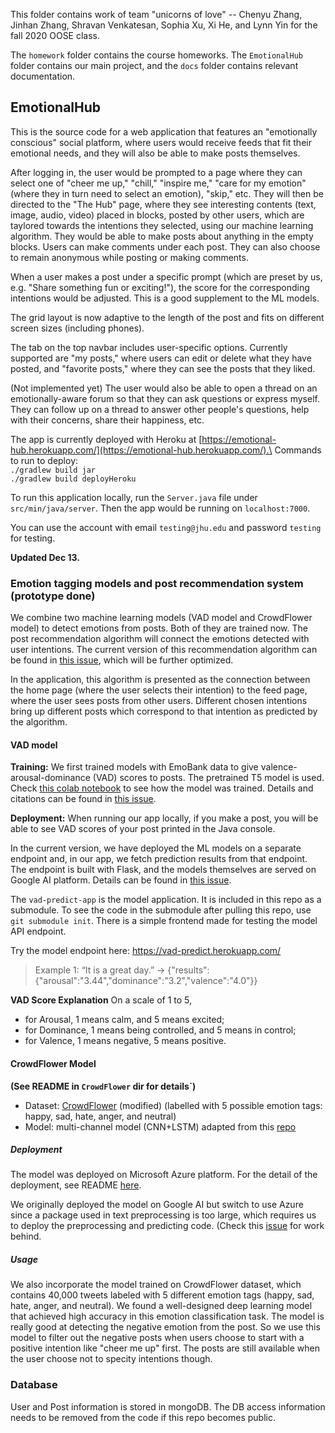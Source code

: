 This folder contains work of team "unicorns of love" -- Chenyu Zhang, Jinhan Zhang, Shravan Venkatesan, Sophia Xu, Xi He, and Lynn Yin for the fall 2020 OOSE class. 

The `homework` folder contains the course homeworks. The `EmotionalHub` folder contains our main project, and the `docs` folder contains relevant documentation.

## EmotionalHub

This is the source code for a web application that features an "emotionally conscious" social platform, where users would receive feeds that fit their emotional needs, and they will also be able to make posts themselves.

After logging in, the user would be prompted to a page where they can select one of "cheer me up," "chill," "inspire me," "care for my emotion" (where they in turn need to select an emotion), "skip," etc. They will then be directed to the "The Hub" page, where they see interesting contents (text, image, audio, video) placed in blocks, posted by other users, which are taylored towards the intentions they selected, using our machine learning algorithm. They would be able to make posts about anything in the empty blocks. Users can make comments under each post. They can also choose to remain anonymous while posting or making comments.

When a user makes a post under a specific prompt (which are preset by us, e.g. "Share something fun or exciting!"), the score for the corresponding intentions would be adjusted. This is a good supplement to the ML models. 

The grid layout is now adaptive to the length of the post and fits on different screen sizes (including phones).

The <username> tab on the top navbar includes user-specific options. Currently supported are "my posts," where users can edit or delete what they have posted, and "favorite posts," where they can see the posts that they liked.

(Not implemented yet) The user would also be able to open a thread on an emotionally-aware forum so that they can ask questions or express myself. They can follow up on a thread to answer other people's questions, help with their concerns, share their happiness, etc.

The app is currently deployed with Heroku at [https://emotional-hub.herokuapp.com/](https://emotional-hub.herokuapp.com/).\
Commands to run to deploy:\
`./gradlew build jar`\
`./gradlew build deployHeroku`

To run this application locally, run the `Server.java` file under `src/min/java/server`. Then the app would be running on `localhost:7000`. 

You can use the account with email `testing@jhu.edu` and password `testing` for testing. 

**Updated Dec 13.**

### Emotion tagging models and post recommendation system (prototype done)

We combine two machine learning models (VAD model and CrowdFlower model) to detect emotions from posts. Both of they are trained now. The post recommendation algorithm will connect the emotions detected with user intentions. The current version of this recommendation algorithm can be found in [this issue](https://github.com/jhu-oose/2020-fall-group-unicorns-of-love/issues/25), which will be further optimized.

In the application, this algorithm is presented as the connection between the home page (where the user selects their intention) to the feed page, where the user sees posts from other users. Different chosen intentions bring up different posts which correspond to that intention as predicted by the algorithm.

#### VAD model

**Training:** We first trained models with EmoBank data to give valence-arousal-dominance (VAD) scores to posts. The pretrained T5 model is used. Check [this colab notebook](https://colab.research.google.com/drive/1Hv3Rl7qRjVO31feJ4z2cNE7hNHLfIn6J?usp=sharing) to see how the model was trained. Details and citations can be found in [this issue](https://github.com/jhu-oose/2020-fall-group-unicorns-of-love/issues/18).

**Deployment:** When running our app locally, if you make a post, you will be able to see VAD scores of your post printed in the Java console.

In the current version, we have deployed the ML models on a separate endpoint and, in our app, we fetch prediction results from that endpoint. The endpoint is built with Flask, and the models themselves are served on Google AI platform. Details can be found in [this issue](https://github.com/jhu-oose/2020-fall-group-unicorns-of-love/issues/23).

The `vad-predict-app` is the model application. It is included in this repo as a submodule. To see the code in the submodule after pulling this repo, use `git submodule init`. There is a simple frontend made for testing the model API endpoint.

Try the model endpoint here: https://vad-predict.herokuapp.com/

> Example 1:  “It is a great day.” -> 
{"results":{"arousal":"3.44","dominance":"3.2","valence":"4.0"}}

**VAD Score Explanation** On a scale of 1 to 5, 
- for Arousal, 1 means calm, and 5 means excited;  
- for Dominance, 1 means being controlled, and 5 means in control; 
- for Valence, 1 means negative, 5 means positive.

#### CrowdFlower Model

**(See README in `CrowdFlower` dir for details`)**

- Dataset: [CrowdFlower](https://data.world/crowdflower/sentiment-analysis-in-text) (modified) (labelled with 5 possible emotion tags: happy, sad, hate, anger, and neutral)
- Model: multi-channel model (CNN+LSTM) adapted from this [repo](https://github.com/tlkh/text-emotion-classification)

##### Deployment
The model was deployed on Microsoft Azure platform. For the detail of the deployment, see README [here](https://github.com/jhu-oose/2020-fall-group-unicorns-of-love/tree/master/CrowdFlower).

We originally deployed the model on Google AI but switch to use Azure since a package used in text preprocessing is too large, which requires us to deploy the preprocessing and predicting code. (Check this [issue](https://github.com/jhu-oose/2020-fall-group-unicorns-of-love/issues/33) for work behind.

##### Usage
We also incorporate the model trained on CrowdFlower dataset, which contains 40,000 tweets labeled with 5 different emotion tags (happy, sad, hate, anger, and neutral). We found a well-designed deep learning model that achieved high accuracy in this emotion classification task. The model is really good at detecting the negative emotion from the post. So we use this model to filter out the negative posts when users choose to start with a positive intention like "cheer me up" first. The posts are still available when the user choose not to specity intentions though.

### Database

User and Post information is stored in mongoDB. The DB access information needs to be removed from the code if this repo becomes public. 
